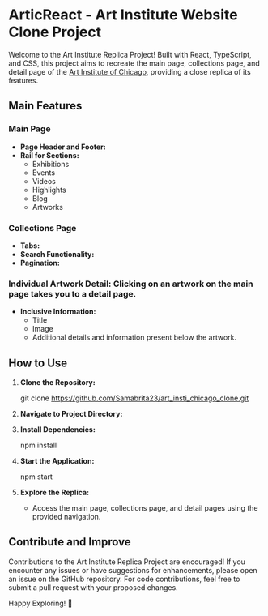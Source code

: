 # ArticReact - Art Institute Website Clone Project

Welcome to the Art Institute Replica Project! Built with React, TypeScript, and CSS, this project aims to recreate the main page, collections page, and detail page of the [Art Institute of Chicago](https://www.artic.edu/), providing a close replica of its features.

## Main Features

### Main Page
- **Page Header and Footer:** 
- **Rail for Sections:**
  - Exhibitions
  - Events
  - Videos
  - Highlights
  - Blog
  - Artworks

### Collections Page
- **Tabs:** 
- **Search Functionality:** 
- **Pagination:**

### **Individual Artwork Detail:** Clicking on an artwork on the main page takes you to a detail page.

- **Inclusive Information:**
  - Title
  - Image
  - Additional details and information present below the artwork.

## How to Use

1. **Clone the Repository:**

   git clone https://github.com/Samabrita23/art_insti_chicago_clone.git

2. **Navigate to Project Directory:**
  

3. **Install Dependencies:**

   npm install


4. **Start the Application:**
 
   npm start


5. **Explore the Replica:**
   - Access the main page, collections page, and detail pages using the provided navigation.

## Contribute and Improve

Contributions to the Art Institute Replica Project are encouraged! If you encounter any issues or have suggestions for enhancements, please open an issue on the GitHub repository. For code contributions, feel free to submit a pull request with your proposed changes.

Happy Exploring! 🎨
